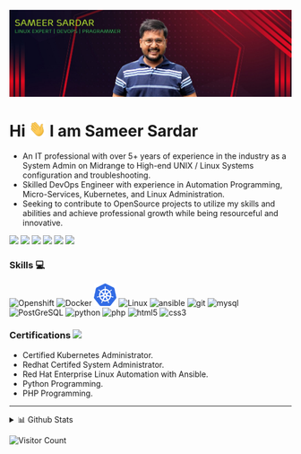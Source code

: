 ![alt text](https://github.com/sameer615/sameer615/blob/main/cover-git.jpg)

# Hi <img src="https://raw.githubusercontent.com/ABSphreak/ABSphreak/master/gifs/Hi.gif" width="30px"> I am Sameer Sardar

* An IT professional with over 5+ years of experience in the industry as a System Admin on Midrange to High-end UNIX / Linux Systems configuration and troubleshooting. 
* Skilled DevOps Engineer with experience in Automation Programming, Micro-Services, Kubernetes, and Linux Administration.
* Seeking to contribute to OpenSource projects to utilize my skills and abilities and achieve professional growth while being resourceful and innovative.

[<img height="70" src="https://img.icons8.com/doodle/480/000000/follow--v1.png" />][Hash]
[<img height="30" src="https://www.transparentpng.com/thumb/twitter/twitter-bird-logo-pictures-0.png" />][Twitter]
[<img height="30" src="https://www.transparentpng.com/thumb/linkedin/linkedin-icon-png-4.png" />][LinkedIn]
[<img height="30" src="https://www.transparentpng.com/thumb/facebook-logo-png/facebook-logo-free-download-transparent-3.png" />][Facebook]
[<img height="30" src="https://www.transparentpng.com/thumb/logo-instagram/z75gfy-instagram-logo-png.png" />][Instagram]
[<img height="30" src="https://www.transparentpng.com/thumb/email-logo/red-gmail-logo-png--Svs0aJ.png" />][Gmail]



### Skills 💻

<p align="left">
 <img src="https://upload.wikimedia.org/wikipedia/commons/3/3a/OpenShift-LogoType.svg" alt="Openshift" width="40" height="40"/>
<img src="https://cdn3.iconfinder.com/data/icons/logos-and-brands-adobe/512/97_Docker-512.png" alt="Docker" width="40" height="40"/>
<img src="https://github.com/kubernetes/kubernetes/blob/master/logo/logo.svg" alt="Kubernetes" width="40" height="40"/>
 <img src="https://www.freepnglogos.com/uploads/linux-png/image-linux-logo-recommended-games-wiki-2.png" alt="Linux"  height="40"/> 
 <img src="https://banner2.cleanpng.com/20180419/tre/kisspng-ansible-openshift-g2-technology-group-logo-configu-special-event-5ad8472b8c22b9.981464891524123435574.jpg" alt="ansible" height="40"/> 
 <img src="https://www.vectorlogo.zone/logos/git-scm/git-scm-icon.svg" alt="git" width="40" height="40"/> 
<img src="https://i.pinimg.com/originals/50/f1/58/50f1582a95bdac10f1c3fa295c8b947b.png" alt="mysql" width="40" height="40"/>
<img src="https://upload.wikimedia.org/wikipedia/commons/2/29/Postgresql_elephant.svg" alt="PostGreSQL" width="40" height="40"/>
<img src="https://cdn3.iconfinder.com/data/icons/logos-and-brands-adobe/512/267_Python-512.png" alt="python" width="40" height="40"/> 
<img src="https://www.php.net//images/logos/php-logo.svg" alt="php" width="40" height="40"/> 
<img src="https://upload.wikimedia.org/wikipedia/commons/thumb/6/61/HTML5_logo_and_wordmark.svg/512px-HTML5_logo_and_wordmark.svg.png" alt="html5" height="40"/> 
<img src="https://upload.wikimedia.org/wikipedia/commons/thumb/d/d5/CSS3_logo_and_wordmark.svg/1200px-CSS3_logo_and_wordmark.svg.png" alt="css3" height="40"/> 

 

</p>

### Certifications <img height="20"  src="https://img.icons8.com/carbon-copy/100/000000/certificate.png"/>

* Certified Kubernetes Administrator.
* Redhat Certifed System Administrator.
* Red Hat Enterprise Linux Automation with Ansible.
* Python Programming.
* PHP Programming.

---


 <details>
<summary>📊 Github Stats</summary>

<p align="center"> <img src="https://github-readme-stats.vercel.app/api?username=sameer615&show_icons=true&theme=gotham" alt="Sameer Sardar | Stats" />

</details>


 ![Visitor Count](https://profile-counter.glitch.me/{sameer615}/count.svg)


[Twitter]: https://twitter.com/sameer_sardar00
[Gmail]: mailto:sameersardar2410@gmail.com
[Linkedin]: https://www.linkedin.com/in/sameer615
[Facebook]: https://www.facebook.com/sameer615
[Instagram]: https://www.facebook.com/sameer_sardar
[Hash]: #

<!--<h3 align="center">Show some &nbsp;❤️&nbsp; by starring some of the repositories!</h3> -->
